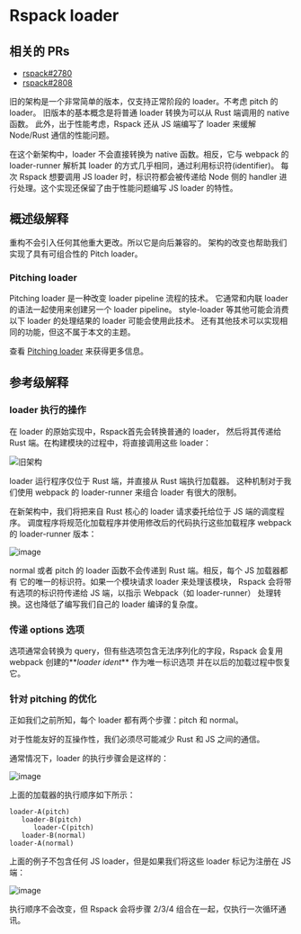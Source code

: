 # Rspack loader

## 相关的 PRs

- [rspack#2780](https://github.com/web-infra-dev/rspack/pull/2789)
- [rspack#2808](https://github.com/web-infra-dev/rspack/pull/2808)

旧的架构是一个非常简单的版本，仅支持正常阶段的 loader。不考虑 pitch 的 loader。
旧版本的基本概念是将普通 loader 转换为可以从 Rust 端调用的 native 函数。
此外，出于性能考虑，Rspack 还从 JS 端编写了 loader 来缓解 Node/Rust 通信的性能问题。

在这个新架构中，loader 不会直接转换为 native 函数。相反，它与 webpack 的 loader-runner 解析其 loader 的方式几乎相同，通过利用标识符(identifier)。
每次 Rspack 想要调用 JS loader 时，标识符都会被传递给 Node 侧的 handler 进行处理。这个实现还保留了由于性能问题编写 JS loader 的特性。

## 概述级解释

重构不会引入任何其他重大更改。所以它是向后兼容的。
架构的改变也帮助我们实现了具有可组合性的 Pitch loader。

### Pitching loader

Pitching loader 是一种改变 loader pipeline 流程的技术。
它通常和内联 loader 的语法一起使用来创建另一个 loader pipeline。
style-loader 等其他可能会消费以下 loader 的处理结果的 loader 可能会使用此技术。
还有其他技术可以实现相同的功能，但这不属于本文的主题。

查看 [Pitching loader](https://webpack.js.org/api/loaders/#pitching-loader) 来获得更多信息。

## 参考级解释

### loader 执行的操作

在 loader 的原始实现中，Rspack首先会转换普通的 loader，
然后将其传递给 Rust 端。在构建模块的过程中，将直接调用这些 loader：

![旧架构](https://user-images.githubusercontent.com/10465670/233357319-e80f6b32-331c-416d-b4b5-30f3e0e394bd.png)

loader 运行程序仅位于 Rust 端，并直接从 Rust 端执行加载器。
这种机制对于我们使用 webpack 的 loader-runner 来组合 loader 有很大的限制。

在新架构中，我们将把来自 Rust 核心的 loader 请求委托给位于 JS 端的调度程序。
调度程序将规范化加载程序并使用修改后的代码执行这些加载程序
webpack 的 loader-runner 版本：

![image](https://user-images.githubusercontent.com/10465670/233357805-923e0a27-609d-409a-b38d-96a083613235.png)

normal 或者 pitch 的 loader 函数不会传递到 Rust 端。相反，每个 JS 加载器都有
它的唯一的标识符。如果一个模块请求 loader 来处理该模块，
Rspack 会将带有选项的标识符传递给 JS 端，以指示 Webpack（如 loader-runner）
处理转换。这也降低了编写我们自己的 loader 编译的复杂度。

### 传递 options 选项

选项通常会转换为 query，但有些选项包含无法序列化的字段，Rspack 会复用 webpack 创建的**_loader ident_** 作为唯一标识选项
并在以后的加载过程中恢复它。

### 针对 pitching 的优化

正如我们之前所知，每个 loader 都有两个步骤：pitch 和 normal。

对于性能友好的互操作性，我们必须尽可能减少 Rust 和 JS 之间的通信。

通常情况下，loader 的执行步骤会是这样的：

![image](https://user-images.githubusercontent.com/10465670/233360942-7517f22e-3861-47cb-be9e-6dd5f5e02a4a.png)

上面的加载器的执行顺序如下所示：

```
loader-A(pitch)
   loader-B(pitch)
      loader-C(pitch)
   loader-B(normal)
loader-A(normal)
```

上面的例子不包含任何 JS loader，但是如果我们将这些 loader 标记为注册在 JS 端：

![image](https://user-images.githubusercontent.com/10465670/233362338-93e922f6-8812-4ca9-9d80-cf294e4f2ff8.png)

执行顺序不会改变，但 Rspack 会将步骤 2/3/4 组合在一起，仅执行一次循环通讯。
